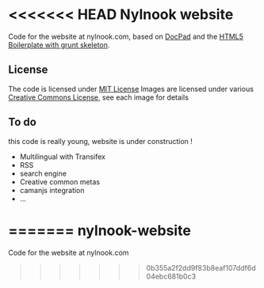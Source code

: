 <<<<<<< HEAD
Nylnook website
===============

Code for the website at nylnook.com, based on [DocPad](https://github.com/bevry/docpad) and the [HTML5 Boilerplate with grunt skeleton](https://github.com/lukekarrys/html5-boilerplate.docpad). 

## License
The code is licensed under [MIT License](http://creativecommons.org/licenses/MIT/)
Images are licensed under various [Creative Commons License](http://creativecommons.org/), see each image for details

## To do
this code is really young, website is under construction !

- Multilingual with Transifex
- RSS
- search engine
- Creative common metas
- camanjs integration
- ...

=======
nylnook-website
===============

Code for the website at nylnook.com
>>>>>>> 0b355a2f2dd9f83b8eaf107ddf6d04ebc681b0c3
